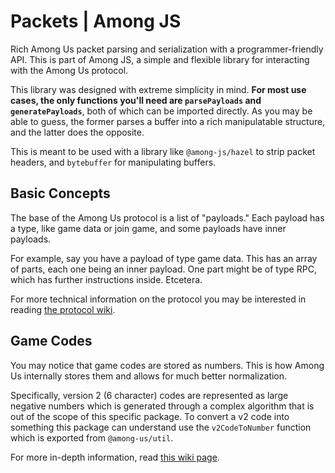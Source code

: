 # Packets | Among JS

Rich Among Us packet parsing and serialization with a programmer-friendly API. This is part of Among JS, a simple and flexible library for interacting with the Among Us protocol.

This library was designed with extreme simplicity in mind. **For most use cases, the only functions you'll need are `parsePayloads` and `generatePayloads`**, both of which can be imported directly. As you may be able to guess, the former parses a buffer into a rich manipulatable structure, and the latter does the opposite.

This is meant to be used with a library like `@among-js/hazel` to strip packet headers, and `bytebuffer` for manipulating buffers.

## Basic Concepts

The base of the Among Us protocol is a list of "payloads." Each payload has a type, like game data or join game, and some payloads have inner payloads.

For example, say you have a payload of type game data. This has an array of parts, each one being an inner payload. One part might be of type RPC, which has further instructions inside. Etcetera.

For more technical information on the protocol you may be interested in reading [the protocol wiki](https://wiki.weewoo.net/wiki/Protocol).

## Game Codes

You may notice that game codes are stored as numbers. This is how Among Us internally stores them and allows for much better normalization.

Specifically, version 2 (6 character) codes are represented as large negative numbers which is generated through a complex algorithm that is out of the scope of this specific package. To convert a v2 code into something this package can understand use the `v2CodeToNumber` function which is exported from `@among-us/util`.

For more in-depth information, read [this wiki page](https://wiki.weewoo.net/wiki/Game_Codes).